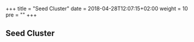 +++
title = "Seed Cluster"
date = 2018-04-28T12:07:15+02:00
weight = 10
pre = "<b></b>"
+++

## Seed Cluster
